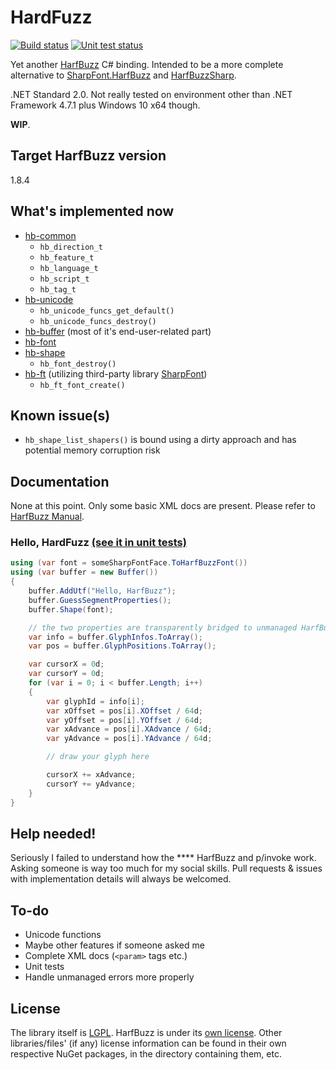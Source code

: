 # HardFuzz

[![Build status](https://ci.appveyor.com/api/projects/status/fhu6f4bjqiu0bj4e/branch/dev?svg=true)](https://ci.appveyor.com/project/TJYSunset/hardfuzz/branch/dev)
[![Unit test status](https://img.shields.io/appveyor/tests/TJYSunset/hardfuzz/dev.svg)](https://ci.appveyor.com/project/TJYSunset/hardfuzz/branch/dev/tests)

Yet another [HarfBuzz](https://harfbuzz.github.io) C# binding. Intended to be a more complete alternative to [SharpFont.HarfBuzz](https://github.com/Robmaister/SharpFont.HarfBuzz) and [HarfBuzzSharp](https://github.com/mono/SkiaSharp/tree/master/binding).

.NET Standard 2.0. Not really tested on environment other than .NET Framework 4.7.1 plus Windows 10 x64 though.

**WIP**.

## Target HarfBuzz version

1.8.4

## What's implemented now

+ [hb-common](https://harfbuzz.github.io/harfbuzz-hb-common.html)
  + `hb_direction_t`
  + `hb_feature_t`
  + `hb_language_t`
  + `hb_script_t`
  + `hb_tag_t`
+ [hb-unicode](https://harfbuzz.github.io/harfbuzz-hb-unicode.html)
  + `hb_unicode_funcs_get_default()`
  + `hb_unicode_funcs_destroy()`
+ [hb-buffer](https://harfbuzz.github.io/harfbuzz-Buffers.html) (most of it's end-user-related part)
+ [hb-font](https://harfbuzz.github.io/harfbuzz-hb-font.html)
+ [hb-shape](https://harfbuzz.github.io/harfbuzz-Shaping.html)
  + `hb_font_destroy()`
+ [hb-ft](https://harfbuzz.github.io/harfbuzz-hb-ft.html) (utilizing third-party library [SharpFont](https://github.com/Robmaister/SharpFont))
  + `hb_ft_font_create()`

## Known issue(s)

+ `hb_shape_list_shapers()` is bound using a dirty approach and has potential memory corruption risk

## Documentation

None at this point. Only some basic XML docs are present. Please refer to [HarfBuzz Manual](https://harfbuzz.github.io/).

### Hello, HardFuzz [(see it in unit tests)](HardFuzz.Test/HelloHarfBuzz.cs)

```c#
using (var font = someSharpFontFace.ToHarfBuzzFont())
using (var buffer = new Buffer())
{
    buffer.AddUtf("Hello, HarfBuzz");
    buffer.GuessSegmentProperties();
    buffer.Shape(font);

    // the two properties are transparently bridged to unmanaged HarfBuzz buffers, thus can be considered costly to get
    var info = buffer.GlyphInfos.ToArray();
    var pos = buffer.GlyphPositions.ToArray();

    var cursorX = 0d;
    var cursorY = 0d;
    for (var i = 0; i < buffer.Length; i++)
    {
        var glyphId = info[i];
        var xOffset = pos[i].XOffset / 64d;
        var yOffset = pos[i].YOffset / 64d;
        var xAdvance = pos[i].XAdvance / 64d;
        var yAdvance = pos[i].YAdvance / 64d;

        // draw your glyph here

        cursorX += xAdvance;
        cursorY += yAdvance;
    }
}
```

## Help needed!

Seriously I failed to understand how the **** HarfBuzz and p/invoke work. Asking someone is way too much for my social skills. Pull requests & issues with implementation details will always be welcomed.

## To-do

+ Unicode functions
+ Maybe other features if someone asked me
+ Complete XML docs (`<param>` tags etc.)
+ Unit tests
+ Handle unmanaged errors more properly

## License

The library itself is [LGPL](COPYING.md). HarfBuzz is under its [own license](COPYING.HARFBUZZ). Other libraries/files' (if any) license information can be found in their own respective NuGet packages, in the directory containing them, etc.